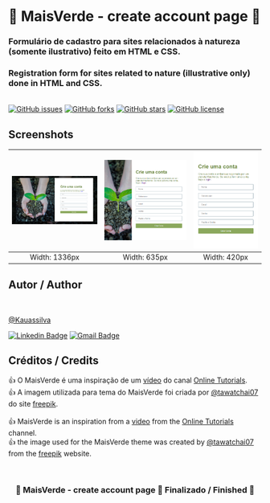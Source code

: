 # 🌱 MaisVerde - create account page 🌱
### Formulário de cadastro para sites relacionados à natureza (somente ilustrativo) feito em HTML e CSS.
### Registration form for sites related to nature (illustrative only) done in HTML and CSS.

<br>
<a href="https://github.com/kauassilva/MaisVerde-create-account-page/issues"><img alt="GitHub issues" src="https://img.shields.io/github/issues/kauassilva/MaisVerde-create-account-page?style=flat-square"></a>
<a href="https://github.com/kauassilva/MaisVerde-create-account-page/network"><img alt="GitHub forks" src="https://img.shields.io/github/forks/kauassilva/MaisVerde-create-account-page?style=flat-square"></a>
<a href="https://github.com/kauassilva/MaisVerde-create-account-page/stargazers"><img alt="GitHub stars" src="https://img.shields.io/github/stars/kauassilva/MaisVerde-create-account-page?style=flat-square"></a>
<a href="https://github.com/kauassilva/MaisVerde-create-account-page"><img alt="GitHub license" src="https://img.shields.io/github/license/kauassilva/MaisVerde-create-account-page?style=flat-square"></a>

## Screenshots
| ![](images/maisVerdeN.png) | ![](images/maisVerdeT.png) | ![](images/maisVerdeC.png) |
| :---: | :---: | :---: |
| Width: 1336px | Width: 635px | Width: 420px |

## Autor / Author
<img style="border-radius: 50%;" src="https://avatars.githubusercontent.com/u/65837027?s=400&u=b5f8d790d89c798314129586c659cfa7ab7761ba&v=4" width="100px;" alt=""/>

[@Kauassilva](https://github.com/kauassilva)

[![Linkedin Badge](https://img.shields.io/badge/-Kauã-blue?style=flat-square&logo=Linkedin&logoColor=white&link=https://www.linkedin.com/in/kaua-santos/)](https://www.linkedin.com/in/kaua-santos/)
[![Gmail Badge](https://img.shields.io/badge/-kauasantosdev@gmail.com-c14438?style=flat-square&logo=Gmail&logoColor=white&link=mailto:kauasantosdev@gmail.com)](mailto:kauasantosdev@gmail.com)

## Créditos / Credits
👍 O MaisVerde é uma inspiração de um [vídeo](https://www.youtube.com/watch?v=mSAEGEAnyIY&t=627s&ab_channel=OnlineTutorials) do canal [Online Tutorials](https://www.youtube.com/channel/UCbwXnUipZsLfUckBPsC7Jog).
<br>
👍 A imagem utilizada para tema do MaisVerde foi criada por [@tawatchai07](https://br.freepik.com/tawatchai07) do site [freepik](https://br.freepik.com/home).
<br><br>
👍 MaisVerde is an inspiration from a [video](https://www.youtube.com/watch?v=mSAEGEAnyIY&t=627s&ab_channel=OnlineTutorials) from the [Online Tutorials](https://www.youtube.com/channel/UCbwXnUipZsLfUckBPsC7Jog) channel.
<br>
👍 the image used for the MaisVerde theme was created by [@tawatchai07](https://br.freepik.com/tawatchai07) from the [freepik](https://br.freepik.com/home) website.

<br>
<h3 align="center"> 
	🚧  MaisVerde - create account page 🌱 Finalizado / Finished  🚧
</h3>
